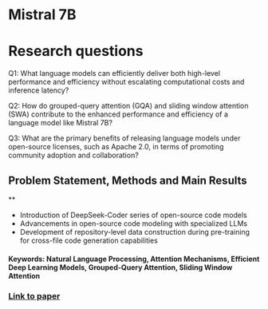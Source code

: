 # Mistral 7B

# Research questions
Q1: What language models can efficiently deliver both high-level performance and efficiency without escalating computational costs and inference latency?

Q2: How do grouped-query attention (GQA) and sliding window attention (SWA) contribute to the enhanced performance and efficiency of a language model like Mistral 7B?

Q3: What are the primary benefits of releasing language models under open-source licenses, such as Apache 2.0, in terms of promoting community adoption and collaboration?

## Problem Statement, Methods and Main Results
**
* Introduction of DeepSeek-Coder series of open-source code models
* Advancements in open-source code modeling with specialized LLMs
* Development of repository-level data construction during pre-training for cross-file code generation capabilities

#### Keywords: Natural Language Processing, Attention Mechanisms, Efficient Deep Learning Models, Grouped-Query Attention, Sliding Window Attention


### [Link to paper](https://arxiv.org/abs/2310.06825v1)
